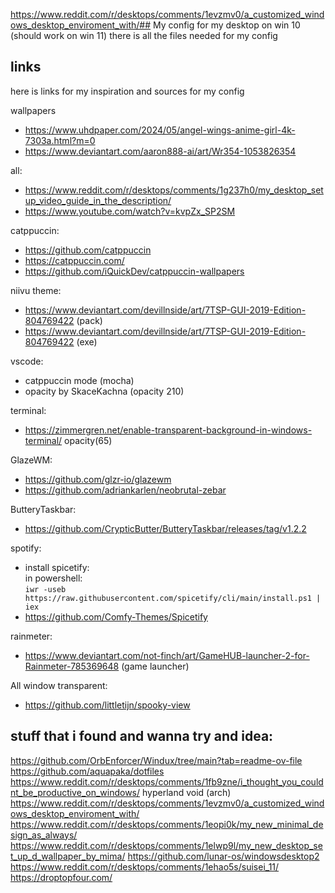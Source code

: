 https://www.reddit.com/r/desktops/comments/1evzmv0/a_customized_windows_desktop_enviroment_with/## My config for my desktop on win 10 (should work on win 11)
there is all the files needed for my config

## links

here is links for my inspiration and sources for my config
  
wallpapers
- https://www.uhdpaper.com/2024/05/angel-wings-anime-girl-4k-7303a.html?m=0
- https://www.deviantart.com/aaron888-ai/art/Wr354-1053826354

all:  
- https://www.reddit.com/r/desktops/comments/1g237h0/my_desktop_setup_video_guide_in_the_description/
- https://www.youtube.com/watch?v=kvpZx_SP2SM

catppuccin:  
- https://github.com/catppuccin  
- https://catppuccin.com/  
- https://github.com/iQuickDev/catppuccin-wallpapers

niivu theme:  
- https://www.deviantart.com/devillnside/art/7TSP-GUI-2019-Edition-804769422 (pack)
- https://www.deviantart.com/devillnside/art/7TSP-GUI-2019-Edition-804769422 (exe)

vscode:  
- catppuccin mode (mocha)  
- opacity by SkaceKachna (opacity 210)

terminal:  
- https://zimmergren.net/enable-transparent-background-in-windows-terminal/
    opacity(65)

GlazeWM:  
- https://github.com/glzr-io/glazewm
- https://github.com/adriankarlen/neobrutal-zebar

ButteryTaskbar:  
- https://github.com/CrypticButter/ButteryTaskbar/releases/tag/v1.2.2

spotify:
 - install spicetify:  
    in powershell:  
    `iwr -useb https://raw.githubusercontent.com/spicetify/cli/main/install.ps1 | iex`
- https://github.com/Comfy-Themes/Spicetify

rainmeter:
  - https://www.deviantart.com/not-finch/art/GameHUB-launcher-2-for-Rainmeter-785369648 (game launcher)

All window transparent:
 - https://github.com/littletijn/spooky-view


## stuff that i found and wanna try and idea:

https://github.com/OrbEnforcer/Windux/tree/main?tab=readme-ov-file
https://github.com/aquapaka/dotfiles
https://www.reddit.com/r/desktops/comments/1fb9zne/i_thought_you_couldnt_be_productive_on_windows/
hyperland void (arch)
https://www.reddit.com/r/desktops/comments/1evzmv0/a_customized_windows_desktop_enviroment_with/
https://www.reddit.com/r/desktops/comments/1eopi0k/my_new_minimal_design_as_always/
https://www.reddit.com/r/desktops/comments/1elwp9l/my_new_desktop_set_up_d_wallpaper_by_mima/
https://github.com/lunar-os/windowsdesktop2
https://www.reddit.com/r/desktops/comments/1ehao5s/suisei_11/
https://droptopfour.com/